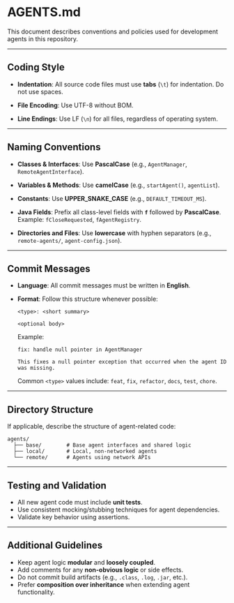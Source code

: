 # AGENTS.md

This document describes conventions and policies used for development agents in this repository.

---

## Coding Style

* **Indentation**:
  All source code files must use **tabs** (`\t`) for indentation. Do not use spaces.

* **File Encoding**:
  Use UTF-8 without BOM.

* **Line Endings**:
  Use LF (`\n`) for all files, regardless of operating system.

---

## Naming Conventions

* **Classes & Interfaces**: Use **PascalCase** (e.g., `AgentManager`, `RemoteAgentInterface`).

* **Variables & Methods**: Use **camelCase** (e.g., `startAgent()`, `agentList`).

* **Constants**: Use **UPPER\_SNAKE\_CASE** (e.g., `DEFAULT_TIMEOUT_MS`).

* **Java Fields**:
  Prefix all class-level fields with **`f`** followed by **PascalCase**.
  Example: `fCloseRequested`, `fAgentRegistry`.

* **Directories and Files**: Use **lowercase** with hyphen separators (e.g., `remote-agents/`, `agent-config.json`).

---

## Commit Messages

* **Language**:
  All commit messages must be written in **English**.

* **Format**:
  Follow this structure whenever possible:

  ```
  <type>: <short summary>

  <optional body>
  ```

  Example:

  ```
  fix: handle null pointer in AgentManager

  This fixes a null pointer exception that occurred when the agent ID was missing.
  ```

  Common `<type>` values include: `feat`, `fix`, `refactor`, `docs`, `test`, `chore`.

---

## Directory Structure

If applicable, describe the structure of agent-related code:

```
agents/
  ├── base/        # Base agent interfaces and shared logic
  ├── local/       # Local, non-networked agents
  └── remote/      # Agents using network APIs
```

---

## Testing and Validation

* All new agent code must include **unit tests**.
* Use consistent mocking/stubbing techniques for agent dependencies.
* Validate key behavior using assertions.

---

## Additional Guidelines

* Keep agent logic **modular** and **loosely coupled**.
* Add comments for any **non-obvious logic** or side effects.
* Do not commit build artifacts (e.g., `.class`, `.log`, `.jar`, etc.).
* Prefer **composition over inheritance** when extending agent functionality.

